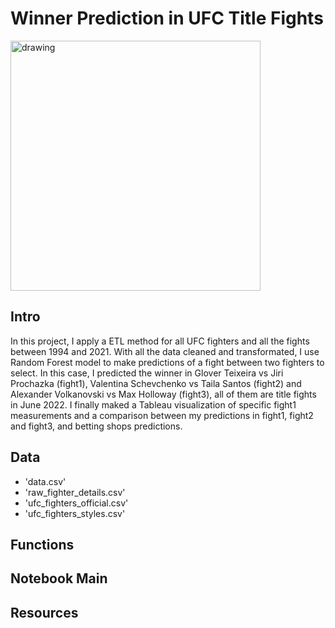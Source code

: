 # Winner Prediction in UFC Title Fights

<img src="https://soaldar.com/wp-content/uploads/2020/05/ultimate-fighting-championship-ufc-logo.png" alt="drawing" width="400"/>

## Intro

In this project, I apply a ETL method for all UFC fighters and all the fights between 1994 and 2021. With all the data cleaned and transformated, I use Random Forest model to make predictions of a fight between two fighters to select. In this case, I predicted the winner in Glover Teixeira vs Jiri Prochazka (fight1), Valentina Schevchenko vs Taila Santos (fight2) and Alexander Volkanovski vs Max Holloway (fight3), all of them are title fights in June 2022. I finally maked a Tableau visualization of specific fight1 measurements and a comparison between my predictions in fight1, fight2 and fight3, and betting shops predictions.

## Data

- 'data.csv'
- 'raw_fighter_details.csv'
- 'ufc_fighters_official.csv'
- 'ufc_fighters_styles.csv'

## Functions

## Notebook Main

## Resources
